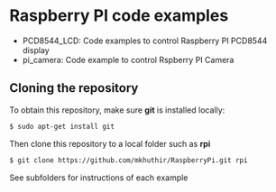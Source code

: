 # Raspberry PI code examples

* PCD8544_LCD: Code examples to control Raspberry PI PCD8544 display
* pi_camera: Code example to control Rspberry PI Camera

## Cloning the repository

To obtain this repository, make sure **git** is installed locally:

```bash
$ sudo apt-get install git
``` 
Then clone this repository to a local folder such as **rpi**

```bash
$ git clone https://github.com/mkhuthir/RaspberryPi.git rpi
```

See subfolders for instructions of each example
